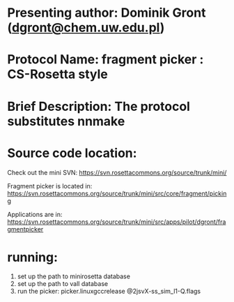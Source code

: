 # Presenting author: Dominik Gront (dgront@chem.uw.edu.pl)
# Protocol Name: fragment picker : CS-Rosetta style
# Brief Description: The protocol substitutes nnmake
   
# Source code location:
Check out the mini SVN:
https://svn.rosettacommons.org/source/trunk/mini/

Fragment picker is located in:
https://svn.rosettacommons.org/source/trunk/mini/src/core/fragment/picking

Applications are in:
https://svn.rosettacommons.org/source/trunk/mini/src/apps/pilot/dgront/fragmentpicker

# running:
1) set up the path to minirosetta database
2) set up the path to vall database
3) run the picker:
picker.linuxgccrelease @2jsvX-ss_sim_l1-Q.flags